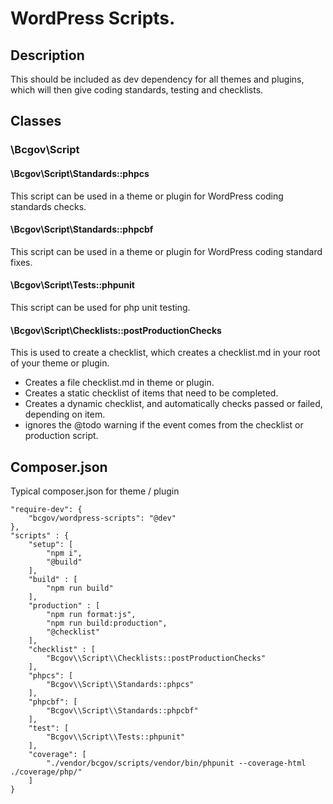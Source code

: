 # WordPress Scripts.

## Description
This should be included as dev dependency for all themes and plugins, which will then give coding standards, testing and checklists.




## Classes

### \Bcgov\Script

#### \Bcgov\Script\Standards::phpcs
This script can be used in a theme or plugin for WordPress coding standards checks.

#### \Bcgov\Script\Standards::phpcbf
This script can be used in a theme or plugin for WordPress coding standard fixes.

#### \Bcgov\Script\Tests::phpunit
This script can be used for php unit testing.

#### \Bcgov\Script\Checklists::postProductionChecks
This is used to create a checklist, which creates a checklist.md in your root of your theme or plugin.

* Creates a file checklist.md in theme or plugin.
* Creates a static checklist of items that need to be completed.
* Creates a dynamic checklist, and automatically checks passed or failed, depending on item.
* ignores the @todo warning if the event comes from the checklist or production script.


## Composer.json 

Typical composer.json for theme / plugin

```
"require-dev": {
    "bcgov/wordpress-scripts": "@dev"
},
"scripts" : {
    "setup": [
        "npm i",
        "@build"
    ],
    "build" : [
        "npm run build"
    ],
    "production" : [
        "npm run format:js",
        "npm run build:production",
        "@checklist"
    ],
    "checklist" : [
        "Bcgov\\Script\\Checklists::postProductionChecks"
    ],
    "phpcs": [
        "Bcgov\\Script\\Standards::phpcs"
    ],
    "phpcbf": [
        "Bcgov\\Script\\Standards::phpcbf"
    ],
    "test": [
        "Bcgov\\Script\\Tests::phpunit"
    ],
    "coverage": [
        "./vendor/bcgov/scripts/vendor/bin/phpunit --coverage-html ./coverage/php/"
    ]
}
```